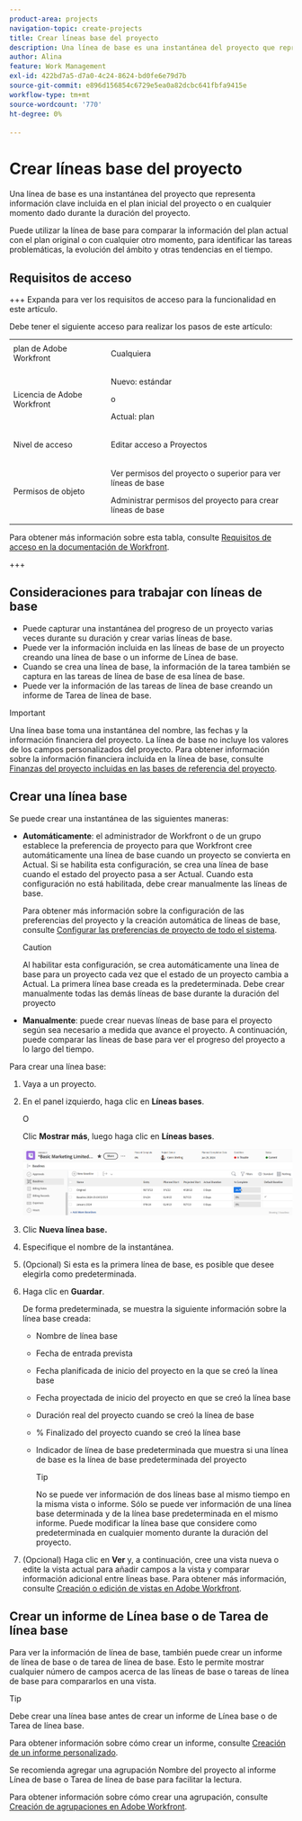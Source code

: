 ```yaml
---
product-area: projects
navigation-topic: create-projects
title: Crear líneas base del proyecto
description: Una línea de base es una instantánea del proyecto que representa información clave incluida en el plan inicial del proyecto o en cualquier momento dado durante la duración del proyecto.
author: Alina
feature: Work Management
exl-id: 422bd7a5-d7a0-4c24-8624-bd0fe6e79d7b
source-git-commit: e896d156854c6729e5ea0a82dcbc641fbfa9415e
workflow-type: tm+mt
source-wordcount: '770'
ht-degree: 0%

---
```


# Crear líneas base del proyecto

<!-- Audited: 12/2023 -->

Una línea de base es una instantánea del proyecto que representa información clave incluida en el plan inicial del proyecto o en cualquier momento dado durante la duración del proyecto.

Puede utilizar la línea de base para comparar la información del plan actual con el plan original o con cualquier otro momento, para identificar las tareas problemáticas, la evolución del ámbito y otras tendencias en el tiempo.

## Requisitos de acceso

+++ Expanda para ver los requisitos de acceso para la funcionalidad en este artículo.

<!--
drafted for P&P:

<table style="table-layout:auto"> 
 <col> 
 <col> 
 <tbody> 
  <tr> 
   <td role="rowheader">Adobe Workfront plan*</td> 
   <td> <p>Any</p> </td> 
  </tr> 
  <tr> 
   <td role="rowheader">Adobe Workfront license*</td> 
   <td> <p>Current license: Standard </p> 
   Or
   <p>Legacy license: Plan </p> 
   </td> 
  </tr> 
  <tr> 
   <td role="rowheader">Access level*</td> 
   <td> <p>Edit access to Projects</p> <p><b>NOTE</b>
   
   If you still don't have access, ask your Workfront administrator if they set additional restrictions in your access level. For information about access to projects, see <a href="../../../administration-and-setup/add-users/configure-and-grant-access/grant-access-projects.md" class="MCXref xref">Grant access to projects</a>. For information on how a Workfront administrator can change your access level, see <a href="../../../administration-and-setup/add-users/configure-and-grant-access/create-modify-access-levels.md" class="MCXref xref">Create or modify custom access levels</a>. </p> </td> 
  </tr> 
  <tr> 
   <td role="rowheader">Object permissions</td> 
   <td> <p>View permissions to the project or higher to view baselines</p> <p>Manage permissions to the project to create baselines</p> <p> For information about project permissions, see <a href="../../../workfront-basics/grant-and-request-access-to-objects/share-a-project.md" class="MCXref xref">Share a project in Adobe Workfront</a>.</p> <p>For information on requesting additional access, see <a href="../../../workfront-basics/grant-and-request-access-to-objects/request-access.md" class="MCXref xref">Request access to objects </a>.</p> </td> 
  </tr> 
 </tbody> 
</table>
-->

Debe tener el siguiente acceso para realizar los pasos de este artículo:

<table style="table-layout:auto"> 
 <col> 
 <col> 
 <tbody> 
  <tr> 
   <td role="rowheader">plan de Adobe Workfront</td> 
   <td> <p>Cualquiera</p> </td> 
  </tr> 
  <tr> 
   <td role="rowheader">Licencia de Adobe Workfront</td> 
    <td><p>Nuevo: estándar</p>
        <p>o</p>
        <p>Actual: plan </p> </td> 
  </tr> 
  <tr> 
   <td role="rowheader">Nivel de acceso</td> 
   <td> <p>Editar acceso a Proyectos</p> </td> 
  </tr> 
  <tr> 
   <td role="rowheader">Permisos de objeto</td> 
   <td> <p>Ver permisos del proyecto o superior para ver líneas de base</p> <p>Administrar permisos del proyecto para crear líneas de base</p> </td> 
  </tr> 
 </tbody> 
</table>

Para obtener más información sobre esta tabla, consulte [Requisitos de acceso en la documentación de Workfront](/help/quicksilver/administration-and-setup/add-users/access-levels-and-object-permissions/access-level-requirements-in-documentation.md).

+++

## Consideraciones para trabajar con líneas de base

* Puede capturar una instantánea del progreso de un proyecto varias veces durante su duración y crear varias líneas de base.
* Puede ver la información incluida en las líneas de base de un proyecto creando una línea de base o un informe de Línea de base.
* Cuando se crea una línea de base, la información de la tarea también se captura en las tareas de línea de base de esa línea de base.
* Puede ver la información de las tareas de línea de base creando un informe de Tarea de línea de base.

>[!IMPORTANT]
>
>Una línea base toma una instantánea del nombre, las fechas y la información financiera del proyecto. La línea de base no incluye los valores de los campos personalizados del proyecto. Para obtener información sobre la información financiera incluida en la línea de base, consulte [Finanzas del proyecto incluidas en las bases de referencia del proyecto](../../../manage-work/projects/project-finances/project-finances-included-in-project-baselines.md).

## Crear una línea base

Se puede crear una instantánea de las siguientes maneras:

* **Automáticamente**: el administrador de Workfront o de un grupo establece la preferencia de proyecto para que Workfront cree automáticamente una línea de base cuando un proyecto se convierta en Actual. Si se habilita esta configuración, se crea una línea de base cuando el estado del proyecto pasa a ser Actual. Cuando esta configuración no está habilitada, debe crear manualmente las líneas de base.

  Para obtener más información sobre la configuración de las preferencias del proyecto y la creación automática de líneas de base, consulte [Configurar las preferencias de proyecto de todo el sistema](../../../administration-and-setup/set-up-workfront/configure-system-defaults/set-project-preferences.md).

  >[!CAUTION]
  >
  >Al habilitar esta configuración, se crea automáticamente una línea de base para un proyecto cada vez que el estado de un proyecto cambia a Actual. La primera línea base creada es la predeterminada. Debe crear manualmente todas las demás líneas de base durante la duración del proyecto

* **Manualmente**: puede crear nuevas líneas de base para el proyecto según sea necesario a medida que avance el proyecto. A continuación, puede comparar las líneas de base para ver el progreso del proyecto a lo largo del tiempo.

Para crear una línea base:

1. Vaya a un proyecto.
1. En el panel izquierdo, haga clic en **Líneas bases**.

   O

   Clic **Mostrar más**, luego haga clic en **Líneas bases**.

   ![Sección de líneas de base del proyecto](assets/baselines-section-on-project-with-header.png)

1. Clic **Nueva línea base.**
1. Especifique el nombre de la instantánea.
1. (Opcional) Si esta es la primera línea de base, es posible que desee elegirla como predeterminada.
1. Haga clic en **Guardar**.

   De forma predeterminada, se muestra la siguiente información sobre la línea base creada:

   * Nombre de línea base
   * Fecha de entrada prevista
   * Fecha planificada de inicio del proyecto en la que se creó la línea base
   * Fecha proyectada de inicio del proyecto en que se creó la línea base
   * Duración real del proyecto cuando se creó la línea de base
   * % Finalizado del proyecto cuando se creó la línea base
   * Indicador de línea de base predeterminada que muestra si una línea de base es la línea de base predeterminada del proyecto

     >[!TIP]
     >
     >No se puede ver información de dos líneas base al mismo tiempo en la misma vista o informe. Sólo se puede ver información de una línea base determinada y de la línea base predeterminada en el mismo informe. Puede modificar la línea base que considere como predeterminada en cualquier momento durante la duración del proyecto.

1. (Opcional) Haga clic en **Ver** y, a continuación, cree una vista nueva o edite la vista actual para añadir campos a la vista y comparar información adicional entre líneas base. Para obtener más información, consulte [Creación o edición de vistas en Adobe Workfront](/help/quicksilver/reports-and-dashboards/reports/reporting-elements/create-edit-views.md).

## Crear un informe de Línea base o de Tarea de línea base

Para ver la información de línea de base, también puede crear un informe de línea de base o de tarea de línea de base. Esto le permite mostrar cualquier número de campos acerca de las líneas de base o tareas de línea de base para compararlos en una vista.

>[!TIP]
>
>Debe crear una línea base antes de crear un informe de Línea base o de Tarea de línea base.

Para obtener información sobre cómo crear un informe, consulte [Creación de un informe personalizado](../../../reports-and-dashboards/reports/creating-and-managing-reports/create-custom-report.md).

Se recomienda agregar una agrupación Nombre del proyecto al informe Línea de base o Tarea de línea de base para facilitar la lectura.

Para obtener información sobre cómo crear una agrupación, consulte [Creación de agrupaciones en Adobe Workfront](../../../reports-and-dashboards/reports/reporting-elements/create-groupings.md).
